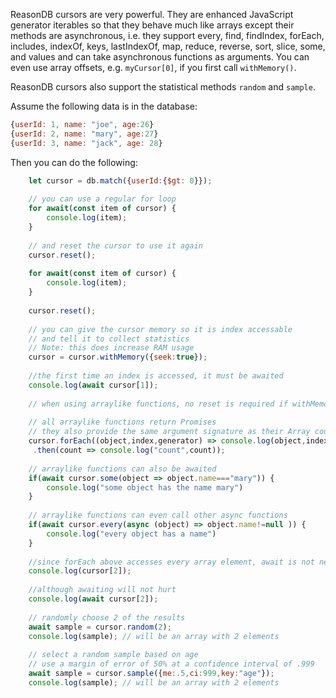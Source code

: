 ReasonDB cursors are very powerful. They are enhanced JavaScript generator iterables so that they behave much like arrays except their methods are asynchronous, i.e. they support every, find, findIndex, forEach, includes, indexOf, keys, lastIndexOf, map, reduce, reverse, sort, slice, some, and values and can take asynchronous functions as arguments. You can even use array offsets, e.g. `myCursor[0]`, if you first call `withMemory()`.

ReasonDB cursors also support the statistical methods `random` and `sample`.

Assume the following data is in the database:

```javascript
{userId: 1, name: "joe", age:26}
{userId: 2, name: "mary", age:27}
{userId: 3, name: "jack", age: 28}
```

Then you can do the following:


```javascript
	let cursor = db.match({userId:{$gt: 0}});
	
	// you can use a regular for loop
	for await(const item of cursor) {
		console.log(item);
	}
	
	// and reset the cursor to use it again
	cursor.reset();
	
	for await(const item of cursor) {
		console.log(item);
	}
	
	cursor.reset();
	
	// you can give the cursor memory so it is index accessable
	// and tell it to collect statistics
	// Note: this does increase RAM usage
	cursor = cursor.withMemory({seek:true});
	
	//the first time an index is accessed, it must be awaited
	console.log(await cursor[1]); 
	
	// when using arraylike functions, no reset is required if withMemory has been called
	
	// all arraylike functions return Promises
	// they also provide the same argument signature as their Array counterparts
	cursor.forEach((object,index,generator) => console.log(object,index))
	 .then(count => console.log("count",count));
	
	// arraylike functions can also be awaited
	if(await cursor.some(object => object.name==="mary")) {
		console.log("some object has the name mary")
	}
	
	// arraylike functions can even call other async functions
	if(await cursor.every(async (object) => object.name!=null )) {
		console.log("every object has a name")
	}
	
	//since forEach above accesses every array element, await is not needed below
	console.log(cursor[2]);
	
	//although awaiting will not hurt
	console.log(await cursor[2]);
	
	// randomly choose 2 of the results
	await sample = cursor.random(2); 
	console.log(sample); // will be an array with 2 elements
	
	// select a random sample based on age
	// use a margin of error of 50% at a confidence interval of .999
	await sample = cursor.sample({me:.5,ci:999,key:"age"}); 
	console.log(sample); // will be an array with 2 elements
```



